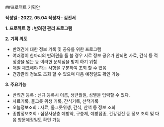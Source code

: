 ##프로젝트 기획안

**작성일 : 2022. 05.04**
**작성자 : 김진서**

**1. 프로젝트 명 : 반려견 관리 프로그램**

**2. 기획 의도** 

- 반려견에 대한 정보 기록 및 공유를 위한 프로그램
- 여러명이 한마리의 반려견을 돌 볼 경우 서로 정보 공유가 안되면 사료, 간식 등 적정량을 넘는 등 이러한 문제점을 방지 하기 위함
- 매일 체크해야 하는 사항을 구분하여  조회 할 수 있음
- 건강관리 정보도 조회 할 수 있으며 다음 예정일도 확인 가능

**3. 주요기능**

- 반려견 등록 : 신규 등록시 이름, 생년월일, 성별을 입력할 수 있다.
- 사료기록, 물그릇 위생 기록, 간식기록, 산책기록
- 오늘정보조회 : 사료, 물그릇위생, 간식, 산책 등 정보 조회
- 종합정보조회 : 심장사상충 예방약, 구충제, 예방접종, 건강검진 등 정보 조회 및 다음 방문예정일도 확인 가능

